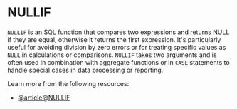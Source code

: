 # NULLIF

`NULLIF` is an SQL function that compares two expressions and returns NULL if they are equal, otherwise it returns the first expression. It's particularly useful for avoiding division by zero errors or for treating specific values as `NULL` in calculations or comparisons. `NULLIF` takes two arguments and is often used in combination with aggregate functions or in `CASE` statements to handle special cases in data processing or reporting.

Learn more from the following resources:

- [@article@NULLIF](https://learn.microsoft.com/en-us/sql/t-sql/language-elements/nullif-transact-sql?view=sql-server-ver16)